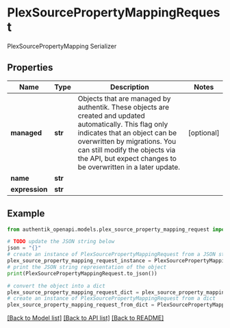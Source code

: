 # PlexSourcePropertyMappingRequest

PlexSourcePropertyMapping Serializer

## Properties

Name | Type | Description | Notes
------------ | ------------- | ------------- | -------------
**managed** | **str** | Objects that are managed by authentik. These objects are created and updated automatically. This flag only indicates that an object can be overwritten by migrations. You can still modify the objects via the API, but expect changes to be overwritten in a later update. | [optional] 
**name** | **str** |  | 
**expression** | **str** |  | 

## Example

```python
from authentik_openapi.models.plex_source_property_mapping_request import PlexSourcePropertyMappingRequest

# TODO update the JSON string below
json = "{}"
# create an instance of PlexSourcePropertyMappingRequest from a JSON string
plex_source_property_mapping_request_instance = PlexSourcePropertyMappingRequest.from_json(json)
# print the JSON string representation of the object
print(PlexSourcePropertyMappingRequest.to_json())

# convert the object into a dict
plex_source_property_mapping_request_dict = plex_source_property_mapping_request_instance.to_dict()
# create an instance of PlexSourcePropertyMappingRequest from a dict
plex_source_property_mapping_request_from_dict = PlexSourcePropertyMappingRequest.from_dict(plex_source_property_mapping_request_dict)
```
[[Back to Model list]](../README.md#documentation-for-models) [[Back to API list]](../README.md#documentation-for-api-endpoints) [[Back to README]](../README.md)


